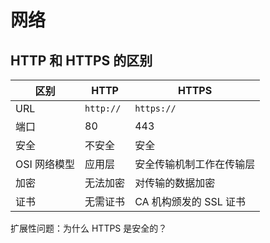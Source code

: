 # 网络

## HTTP 和 HTTPS 的区别

| 区别         | HTTP      | HTTPS                    |
| ------------ | --------- | ------------------------ |
| URL          | `http://` | `https://`               |
| 端口         | 80        | 443                      |
| 安全         | 不安全    | 安全                     |
| OSI 网络模型 | 应用层    | 安全传输机制工作在传输层 |
| 加密         | 无法加密  | 对传输的数据加密         |
| 证书         | 无需证书  | CA 机构颁发的 SSL 证书   |

扩展性问题：为什么 HTTPS 是安全的？

## 